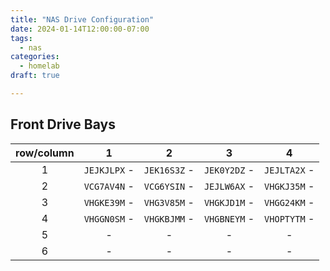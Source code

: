 ```yaml
---
title: "NAS Drive Configuration"
date: 2024-01-14T12:00:00-07:00
tags:
  - nas
categories:
  - homelab
draft: true

---
```


## Front Drive Bays

| row/column| 1 | 2 | 3 | 4 |
| :-: | :-: | :-: | :-: | :-: |
| 1 | `JEJKJLPX` - | `JEK16S3Z` - | `JEK0Y2DZ` - | `JEJLTA2X` - |
| 2 | `VCG7AV4N` - | `VCG6YSIN` - | `JEJLW6AX` - | `VHGKJ35M` - |
| 3 | `VHGKE39M` - | `VHG3V85M` - | `VHGKJD1M` - | `VHGG24KM` - |
| 4 | `VHGGN0SM` - | `VHGKBJMM` - | `VHGBNEYM` - | `VHOPTYTM` - |
| 5 | - | - | - | - |
| 6 | - | - | - | - |

